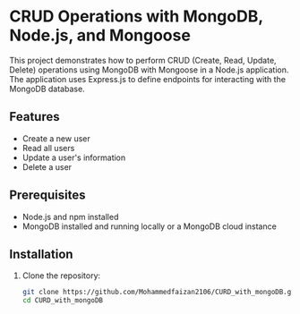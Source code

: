 # CRUD Operations with MongoDB, Node.js, and Mongoose

This project demonstrates how to perform CRUD (Create, Read, Update, Delete) operations using MongoDB with Mongoose in a Node.js application. The application uses Express.js to define endpoints for interacting with the MongoDB database.

## Features

- Create a new user
- Read all users
- Update a user's information
- Delete a user

## Prerequisites

- Node.js and npm installed
- MongoDB installed and running locally or a MongoDB cloud instance

## Installation

1. Clone the repository:

   ```bash
   git clone https://github.com/Mohammedfaizan2106/CURD_with_mongoDB.git
   cd CURD_with_mongoDB
